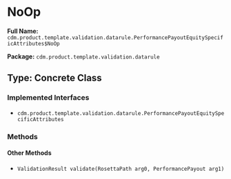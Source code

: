 # NoOp

**Full Name:** `cdm.product.template.validation.datarule.PerformancePayoutEquitySpecificAttributes$NoOp`

**Package:** `cdm.product.template.validation.datarule`

## Type: Concrete Class

### Implemented Interfaces

- `cdm.product.template.validation.datarule.PerformancePayoutEquitySpecificAttributes`

### Methods

#### Other Methods

- `ValidationResult validate(RosettaPath arg0, PerformancePayout arg1)`

